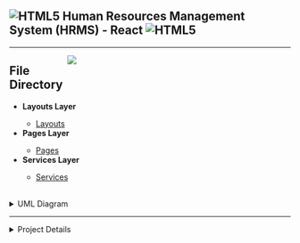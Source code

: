 <h2><img align="" alt="HTML5" width="50px" src="https://1000logos.net/wp-content/uploads/2020/09/JavaScript-Logo.png" /> Human Resources Management System (HRMS) - React <img align="" alt="HTML5" width="50px" src="https://1000logos.net/wp-content/uploads/2020/09/JavaScript-Logo.png" /> </h2><hr /> 

<img src="https://i.hizliresim.com/4h0o0fb.png" width="400px" align="right"></img>

<h2>File Directory</h2>
<ul>
    <li><b>Layouts Layer </b></li>
        <ul>
            <li><a href='https://github.com/EnesBirol/hrms-react-project/tree/master/src/layouts'> Layouts </a>            </li>
        </ul>
    <li><b>Pages Layer</b></li>
        <ul>
            <li><a href='https://github.com/EnesBirol/hrms-react-project/tree/master/src/pages'> Pages </a>            </li>
        </ul>
    <li><b>Services Layer </b></li>
        <ul>
            <li><a href='https://github.com/EnesBirol/hrms-react-project/tree/master/src/services'> Services </a>            </li>
        </ul>
            </ul> <br>
    <details>
        <summary>UML Diagram</summary>
        <img src="./photos/0.png"></img>
    </details>
    <hr />
    <details>
      <summary>Project Details</summary>
        <img src="./photo/0.PNG"></img>
        <img src="./photo/0-1.PNG"></img>
        <img src="./photo/8.PNG"></img>
        <img src="./photo/9.PNG"></img>
        <img src="./photo/1.PNG"></img>
        <img src="./photo/2.PNG"></img>
        <img src="./photo/3.PNG"></img>
        <img src="./photo/4.PNG"></img>
        <img src="./photo/5.PNG"></img>
        <img src="./photo/6.PNG"></img>
        <img src="./photo/7.PNG"></img>
    </details>
    
<ul>